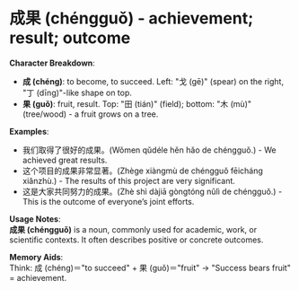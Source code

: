 # **成果 (chéngguǒ) - achievement; result; outcome**

**Character Breakdown**:  
- **成 (chéng)**: to become, to succeed. Left: "戈 (gē)" (spear) on the right, "丁 (dīng)"-like shape on top.  
- **果 (guǒ)**: fruit, result. Top: "田 (tián)" (field); bottom: "木 (mù)" (tree/wood) - a fruit grows on a tree.

**Examples**:  
- 我们取得了很好的成果。(Wǒmen qǔdéle hěn hǎo de chéngguǒ.) - We achieved great results.  
- 这个项目的成果非常显著。(Zhège xiàngmù de chéngguǒ fēicháng xiǎnzhù.) - The results of this project are very significant.  
- 这是大家共同努力的成果。(Zhè shì dàjiā gòngtóng nǔlì de chéngguǒ.) - This is the outcome of everyone’s joint efforts.

**Usage Notes**:  
**成果 (chéngguǒ)** is a noun, commonly used for academic, work, or scientific contexts. It often describes positive or concrete outcomes.

**Memory Aids**:  
Think: 成 (chéng)＝"to succeed" + 果 (guǒ)＝"fruit" → "Success bears fruit" = achievement.